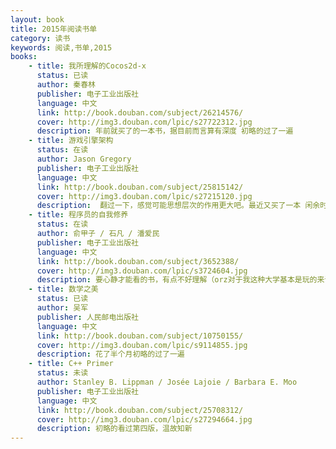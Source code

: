 ```yaml
---
layout: book
title: 2015年阅读书单
category: 读书
keywords: 阅读,书单,2015
books: 
    - title: 我所理解的Cocos2d-x
      status: 已读
      author: 秦春林 
      publisher: 电子工业出版社
      language: 中文
      link: http://book.douban.com/subject/26214576/
      cover: http://img3.douban.com/lpic/s27722312.jpg
      description: 年前就买了的一本书，据目前而言算有深度 初略的过了一遍
    - title: 游戏引擎架构
      status: 在读
      author: Jason Gregory 
      publisher: 电子工业出版社
      language: 中文
      link: http://book.douban.com/subject/25815142/
      cover: http://img3.douban.com/lpic/s27215120.jpg
      description:  翻过一下，感觉可能思想层次的作用更大吧。最近又买了一本 闲余时间 翻翻
    - title: 程序员的自我修养
      status: 在读
      author: 俞甲子 / 石凡 / 潘爱民 
      publisher: 电子工业出版社
      language: 中文
      link: http://book.douban.com/subject/3652388/
      cover: http://img3.douban.com/lpic/s3724604.jpg
      description: 要心静才能看的书，有点不好理解（orz对于我这种大学基本是玩的来说），一年了竟然还没全部翻完
    - title: 数学之美
      status: 已读
      author: 吴军  
      publisher: 人民邮电出版社
      language: 中文
      link: http://book.douban.com/subject/10750155/
      cover: http://img3.douban.com/lpic/s9114855.jpg
      description: 花了半个月初略的过了一遍
    - title: C++ Primer
      status: 未读
      author: Stanley B. Lippman / Josée Lajoie / Barbara E. Moo 
      publisher: 电子工业出版社
      language: 中文
      link: http://book.douban.com/subject/25708312/
      cover: http://img3.douban.com/lpic/s27294664.jpg
      description: 初略的看过第四版，温故知新
---
```





     
  